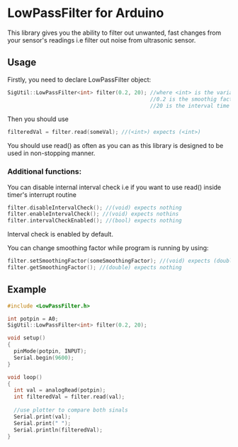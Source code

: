 # LowPassFilter for Arduino
This library gives you the ability to filter out unwanted, fast changes from your sensor's readings i.e filter out noise from ultrasonic sensor.

## Usage
Firstly, you need to declare LowPassFilter object:
```cpp
SigUtil::LowPassFilter<int> filter(0.2, 20); //where <int> is the variable type expected and returned by the filter
                                             //0.2 is the smoothig factor (double)
                                             //20 is the interval time in milliseconds (unsigned int)
```
Then you should use
```cpp
filteredVal = filter.read(someVal); //(<int>) expects (<int>)
```
You should use read() as often as you can as this library is designed to be used in non-stopping manner.

### Additional functions: <br />
You can disable internal interval check i.e if you want to use read() inside timer's interrupt routine
```cpp
filter.disableIntervalCheck(); //(void) expects nothing
filter.enableIntervalCheck(); //(void) expects nothins
filter.intervalCheckEnabled(); //(bool) expects nothing
```
Interval check is enabled by default. <br />

You can change smoothing factor while program is running by using:
```cpp
filter.setSmoothingFactor(someSmoothingFactor); //(void) expects (double)
filter.getSmoothingFactor(); //(double) expects nothing
```

## Example
```cpp
#include <LowPassFilter.h>

int potpin = A0;
SigUtil::LowPassFilter<int> filter(0.2, 20);

void setup()
{
  pinMode(potpin, INPUT);
  Serial.begin(9600);
}

void loop()
{
  int val = analogRead(potpin);
  int filteredVal = filter.read(val);
  
  //use plotter to compare both sinals
  Serial.print(val);
  Serial.print(" ");
  Serial.println(filteredVal);
}
```
